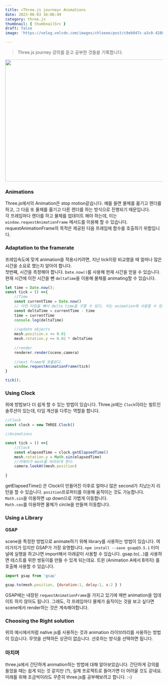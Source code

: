 ```yaml
---
title: <Three.js journey> Animations
date: 2023-06-03 16:06:49
category: three.js
thumbnail: { thumbnailSrc }
draft: false
image: 'https://velog.velcdn.com/images/chloeee/post/c9eb947c-a3c0-4288-83f3-857c3c2bcc22/image.png'

---
```



> Three.js journey 강의를 듣고 공부한 것들을 기록합니다.

<p align="center">
<img src="https://velog.velcdn.com/images/chloeee/post/c9eb947c-a3c0-4288-83f3-857c3c2bcc22/image.png" width="550px" height="390px"  >
</p>

### Animations

Three.js에서의 Animation은 stop motion같습니다.
예를 들면 물체를 옮기고 렌더를 하고, 그 다음 또 물체를 옮기고 다른 렌더를 하는 방식으로 진행되기 때문입니다.<br/>
각 프레임마다 렌더를 하고 물체를 업데이트 해야 하는데, 이는 `window.requestAnimationFrame` 메서드를 이용해 할 수 있습니다.
requestAnimationFrame의 목적은 제공된 다음 프레임에 함수를 호출하기 위함입니다.<br/>


### Adaptation to the framerate

프레임속도에 맞게 animation을 적용시키려면, 지난 tick이랑 비교했을 때 얼마나 많은 시간을 소요로 했는지 알아야 합니다. <br/>
첫번째, 시간을 측정해야 합니다. `Date.now()`를 사용해 현재 시간을 얻을 수 있습니다.
현재 시간에 이전 시간을 뺀 `deltaTime`을 이용해 물체를 animating할 수 있습니다.


```js
let time = Date.now();
const tick = () =>{
    //Time
    const currentTime = Date.now()
    // 이전 타임을 빼서 delta time을 구할 수 있다. 이는 animation에 사용할 수 있다.
    const deltaTime = currentTime - time
    time = currentTime
    console.log(deltaTime)
    
    //update objects
    mesh.position.x += 0.01
    mesh.rotation.y += 0.02 * deltaTime
    
    //render
    renderer.render(scene,camera)
    
    //next frame에 호출된다.
    window.requestAnimationFrame(tick)
}

tick();
```

### Using Clock

위에 방법보다 더 쉽게 할 수 있는 방법이 있습니다.
Three.js에는 `Clock`이라는 빌트인 솔루션이 있는데, 타임 계산을 다루는 역할을 합니다.

```js
//Clock
const clock = new THREE.Clock()

//Animations

const tick = () =>{
    //Clock
    const elapsedTime = clock.getElapsedTime()
    mesh.rotation.y = Math.sin(elapsedTime)
    //카메라가 mesh를 바라보게 한다.
    camera.lookAt(mesh.position)
    
}
```
getElapsedTime() 은 Clock이 만들어진 이후로 얼마나 많은 second가 지났는지 리턴을 할 수 있습니다.
`position`프로퍼티를 이용해 움직이는 것도 가능합니다. `Math.sin`을 이용하면 up down으로 가볍게 이동합니다.                   
`Math.cos`를 이용하면 물체가 circle을 만들며 이동합니다.

### Using a Library

#### GSAP
scene을 특정한 방법으로 animate하기 위해 library를 사용하는 방법이 있습니다.
여러가지가 있지만 GSAP가 가장 유명합니다.
`npm install --save gsap@3.5.1` 터미널에 실행을 하고나면 import해서 아래같이 사용할 수 있습니다.
gsap.to(...)를 사용하면 테스트를 위한 쌍둥이를 만들 수 있게 되는데요. 트윈 (Animation A에서 B까지) 를 호출해 사용할 수 있습니다.
```js
import gsap from 'gsap'

gsap.to(mesh.position, {duration:1, delay:1, x:2 } )
```
GSAP에는 내장된 `requestAnimationFrame`을 가지고 있기에 매번 animation을 업데이트 하지 않아도 됩니다.
그래도, 각 프레임마다 물체가 움직이는 것을 보고 싶다면 scene에서 render하는 것은 계속해야합니다.

### Choosing the Right solution
위의 예시에서처럼 native js를 사용하는 것과 animation 라이브러리를 사용하는 방법이 있습니다.
무엇을 선택하든 상관이 없습니다. 선호하는 방식을 선택하면 됩니다.

### 마치며 

three.js에서 간단하게 animation하는 방법에 대해 알아보았습니다.
간단하게 강의를 들었을 때는 쉽게 되는 것 같지만 (?), 실제 프로젝트로 들어가면 더 어려울 것도 같네요.
미래를 위해 조금씩이라도 꾸준히 three.js를 공부해보려고 합니다. :-)